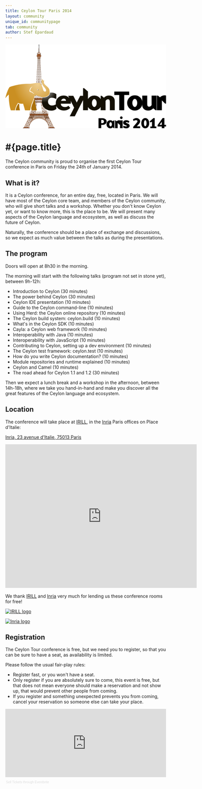 ```yaml
---
title: Ceylon Tour Paris 2014
layout: community
unique_id: communitypage
tab: community
author: Stef Epardaud
---
```

![Ceylon Tour Paris 2014 logo](/images/ceylon-tour-paris-2014.png)

# #{page.title}

The Ceylon community is proud to organise the first Ceylon Tour conference in Paris on Friday the 24th of January 2014.

## What is it?

It is a Ceylon conference, for an entire day, free, located in Paris. We will have most of the Ceylon core team, and
members of the Ceylon community, who will give short talks and a workshop. Whether you don't know Ceylon yet, or want
to know more, this is the place to be. We will present many aspects of the Ceylon language and ecosystem, as well as
discuss the future of Ceylon.

Naturally, the conference should be a place of exchange and discussions, so we expect as much value between the talks
as during the presentations.

## The program

Doors will open at 8h30 in the morning.

The morning will start with the following talks (program not set in stone yet), between 9h-12h:

- Introduction to Ceylon (30 minutes)
- The power behind Ceylon (30 minutes)
- Ceylon IDE presentation (10 minutes)
- Guide to the Ceylon command-line (10 minutes)
- Using Herd: the Ceylon online repository (10 minutes)
- The Ceylon build system: ceylon.build (10 minutes)
- What's in the Ceylon SDK (10 minutes)
- Cayla: a Ceylon web framework (10 minutes)
- Interoperability with Java (10 minutes)
- Interoperability with JavaScript (10 minutes)
- Contributing to Ceylon, setting up a dev environment (10 minutes)
- The Ceylon test framework: ceylon.test (10 minutes)
- How do you write Ceylon documentation? (10 minutes)
- Module repositories and runtime explained (10 minutes)
- Ceylon and Camel (10 minutes)
- The road ahead for Ceylon 1.1 and 1.2 (30 minutes)

Then we expect a lunch break and a workshop in the afternoon, between 14h-18h, where we take you
hand-in-hand and make you discover all the great features of the Ceylon language and ecosystem.

## Location

The conference will take place at [IRILL](http://www.irill.org), in the [Inria](http://www.inria.fr/en) Paris offices on Place d'Italie:

[Inria, 23 avenue d'Italie, 75013 Paris](https://www.google.com/maps/preview#!q=Inria%2C+23+avenue+d'Italie%2C+75013+Paris&data=!1m4!1m3!1d49216!2d2.3394329!3d48.8610375!4m37!1m36!4m8!1m3!1d93450!2d2.1543819!3d48.7758416!3m2!1i1226!2i853!4f13.1!10b1!19m6!1e1!1e2!1e9!1e10!1e12!4smaps_sv.tactile!20m13!1e1!1e2!1e3!1e4!1e5!1e9!1e10!1e11!1e12!2m2!1i203!2i100!5smaps_sv.tactile!26m4!1e12!1e13!1e3!4smaps_sv.tactile)

<iframe src="https://www.google.com/maps/embed?pb=!1m16!1m12!1m3!1d41997.62782867159!2d2.339432910140113!3d48.8610375020964!2m3!1f0!2f0!3f0!3m2!1i1024!2i768!4f13.1!2m1!1sInria%2C+23+avenue+d&#39;Italie%2C+75013+Paris!5e0!3m2!1sen!2s!4v1386771878016" width="600" height="450" frameborder="0" style="border:0"></iframe>

We thank [IRILL](http://www.irill.org) and [Inria](http://www.inria.fr/en) very much for lending us these conference rooms for free!

[![IRILL logo](http://www.irill.org/++theme++irill.theme/images/logo.png)](http://www.irill.org)

[![Inria logo](http://www.inria.fr/extension/site_inria/design/site_inria/images/logos/logo_INRIA_en.png)](http://www.inria.fr/en)

## Registration

The Ceylon Tour conference is free, but we need you to register, so that you can be sure to have a seat, as
availability is limited. 

Please follow the usual fair-play rules:

- Register fast, or you won't have a seat. 
- Only register if you are absolutely sure to come, this event is free, but that does not mean everyone should
make a reservation and not show up, that would prevent other people from coming. 
- If you register and something unexpected prevents you from coming, cancel your reservation so someone else can take your place.

<div style="width:100%; text-align:left;" ><iframe  src="http://www.eventbrite.com/tickets-external?eid=9781796617&ref=etckt&v=2" frameborder="0" height="214" width="100%" vspace="0" hspace="0" marginheight="5" marginwidth="5" scrolling="auto" allowtransparency="true"></iframe><div style="font-family:Helvetica, Arial; font-size:10px; padding:5px 0 5px; margin:2px; width:100%; text-align:left;" ><a style="color:#ddd; text-decoration:none;" target="_blank" href="http://www.eventbrite.com/r/etckt">Sell Tickets</a> <span style="color:#ddd;">through</span> <a style="color:#ddd; text-decoration:none;" target="_blank" href="http://www.eventbrite.com?ref=etckt">Eventbrite</a></div></div>
